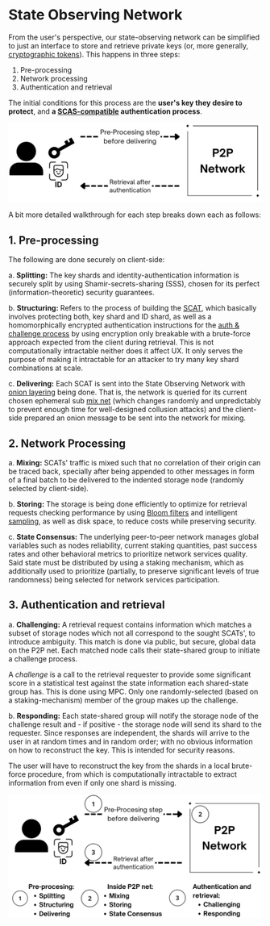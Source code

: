 <!-- 
TODOs:
- Add Description for State-shared and authentication groups, as well as deeper discussion over network architecture.
-->

# State Observing Network

From the user's perspective, our state-observing network can be simplified to just an interface to store and retrieve private keys (or, more generally, [cryptographic tokens](overview#cryptographic-token)). This happens in three steps: 

1. Pre-processing
2. Network processing
3. Authentication and retrieval

The initial conditions for this process are the **user's key they desire to protect**, and **a [SCAS-compatible](overview#state-change-authentication-scheme) authentication process**. 

![simple son flow](../assets/simple_son_flow.png)

A bit more detailed walkthrough for each step breaks down each as follows:

## 1. Pre-processing
The following are done securely on client-side:

a. **Splitting:** The key shards and identity-authentication information is securely split by using Shamir-secrets-sharing (SSS), chosen for its perfect (information-theoretic) security guarantees. 

b. **Structuring:** Refers to the process of building the [SCAT](overview#state-change-authentication-token), which basically involves protecting both, key shard and ID shard, as well as a homomorphically encrypted authentication instructions for the [auth & challenge process](#3-authentication-and-retrieval) by using encryption only breakable with a brute-force approach expected from the client during retrieval. This is not computationally intractable neither does it affect UX. It only serves the purpose of making it intractable for an attacker to try many key shard combinations at scale.

c. **Delivering:** Each SCAT is sent into the State Observing Network with [onion layering](https://en.wikipedia.org/wiki/Onion_routing) being done. That is, the network is queried for its current chosen ephemeral sub [mix net](https://en.wikipedia.org/wiki/Mix_network?wprov=srpw1_0) (which changes randomly and unpredictably to prevent enough time for well-designed collusion attacks) and the client-side prepared an onion message to be sent into the network for mixing.

## 2. Network Processing
a. **Mixing:** SCATs' traffic is mixed such that no correlation of their origin can be traced back, specially after being appended to other messages in form of a final batch to be delivered to the indented storage node (randomly selected by client-side).

b. **Storing:** The storage is being done efficiently to optimize for retrieval requests checking performance by using [Bloom filters](https://en.wikipedia.org/wiki/Bloom_filters) and intelligent [sampling](https://en.wikipedia.org/wiki/Sampling_(statistics)), as well as disk space, to reduce costs while preserving security.

c. **State Consensus:** The underlying peer-to-peer network manages global variables such as nodes reliability, current staking quantities, past success rates and other behavioral metrics to prioritize network services quality. Said state must be distributed by using a staking mechanism, which as additionally used to prioritize (partially, to preserve significant levels of true randomness) being selected for network services participation.

## 3. Authentication and retrieval
a. **Challenging:** A retrieval request contains information which matches a subset of storage nodes which not all correspond to the sought SCATs', to introduce ambiguity. This match is done via public, but secure, global data on the P2P net. Each matched node calls their state-shared group to initiate a challenge process.

A *challenge* is a call to the retrieval requester to provide some significant score in a statistical test against the state information each shared-state group has. This is done using MPC. Only one randomly-selected (based on a staking-mechanism) member of the group makes up the challenge.

b. **Responding:** Each state-shared group will notify the storage node of the challenge result and - if positive - the storage node will send its shard to the requester. Since responses are independent, the shards will arrive to the user in at random times and in random order; with no obvious information on how to reconstruct the key. This is intended for security reasons.

The user will have to reconstruct the key from the shards in a local brute-force procedure, from which is computationally intractable to extract information from even if only one shard is missing.

![simple son flow](../assets/detailed_son_flow.png)

